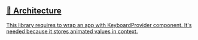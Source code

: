 ## [📄️<!-- --> <!-- -->Architecture](/react-native-keyboard-controller/pr-preview/pr-1018/docs/recipes/architecture.md)

[This library requires to wrap an app with KeyboardProvider component. It's needed because it stores animated values in context.](/react-native-keyboard-controller/pr-preview/pr-1018/docs/recipes/architecture.md)
